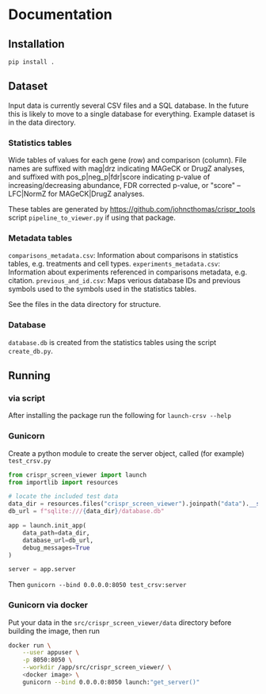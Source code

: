 # Documentation

## Installation
`pip install .`

## Dataset
Input data is currently several CSV files and a SQL database. In the future this is likely to move to a single 
database for everything. Example dataset is in the data directory.

### Statistics tables
Wide tables of values for each gene (row) and comparison (column). File names are suffixed with mag|drz
indicating MAGeCK or DrugZ analyses, and suffixed with pos_p|neg_p|fdr|score indicating p-value
of increasing/decreasing abundance, FDR corrected p-value, or "score" – LFC|NormZ for MAGeCK|DrugZ analyses.

These tables are generated by https://github.com/johncthomas/crispr_tools script `pipeline_to_viewer.py` if
using that package.

### Metadata tables
`comparisons_metadata.csv`: Information about comparisons in statistics tables, e.g. treatments and cell types.
`experiments_metadata.csv`: Information about experiments referenced in comparisons metadata, e.g. citation.
`previous_and_id.csv`: Maps verious database IDs and previous symbols used to the symbols used in the statistics
tables.

See the files in the data directory for structure.

### Database
`database.db` is created from the statistics tables using the script `create_db.py`.

## Running
### via script
After installing the package run the following for 
`launch-crsv --help`

### Gunicorn
Create a python module to create the server object, called (for example) `test_crsv.py`
```python
from crispr_screen_viewer import launch  
from importlib import resources 

# locate the included test data
data_dir = resources.files("crispr_screen_viewer").joinpath("data").__str__()  
db_url = f"sqlite:///{data_dir}/database.db"  

app = launch.init_app(  
    data_path=data_dir,  
    database_url=db_url,  
    debug_messages=True  
)  

server = app.server
```

Then  `gunicorn --bind 0.0.0.0:8050 test_crsv:server`

### Gunicorn via docker
Put your data in the `src/crispr_screen_viewer/data` directory before building the image, then run 
```sh
docker run \
	--user appuser \
	-p 8050:8050 \
	--workdir /app/src/crispr_screen_viewer/ \
	<docker image> \
	gunicorn --bind 0.0.0.0:8050 launch:"get_server()"
```